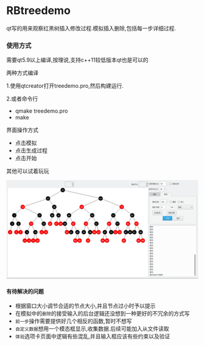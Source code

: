 # RBtreedemo
qt写的用来观察红黑树插入修改过程.模拟插入删除,包括每一步详细过程.

### 使用方式

需要qt5.9以上编译,按理说,支持c++11较低版本qt也是可以的

两种方式编译

1.使用qtcreator打开treedemo.pro,然后构建运行.

2.或者命令行
* qmake treedemo.pro
* make
    
界面操作方式

* 点击模拟
* 点击生成过程
* 点击开始

其他可以试着玩玩

![](./glance.png)

#### 有待解决的问题

- 根据窗口大小调节合适的节点大小,并且节点过小时予以提示
- 在模拟中的`删除`的接受输入的后台逻辑还没想到一种更好的不冗余的方式写
- `前一步`操作需要提供好几个相反的函数,暂时不想写
- `自定义数据`想用一个模态框显示,收集数据.后续可能加入从文件读取
- `体验`选项卡页面中逻辑有些混乱,并且输入框应该有些约束以及验证
